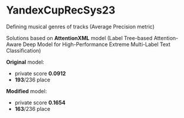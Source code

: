 # YandexCupRecSys23
Defining musical genres of tracks
(Average Precision metric)

Solutions based on **AttentionXML** model (Label Tree-based Attention-Aware Deep Model for High-Performance Extreme Multi-Label Text Classification)

**Original** model:
- private score **0.0912**
- **193**/236 place

**Modified** model:
- private score **0.1654**
- **163**/236 place
